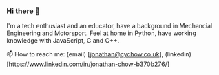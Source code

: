 ### Hi there 👋

I'm a tech enthusiast and an educator, have a background in Mechancial Engineering and Motorsport. Feel at home in Python, have working knowledge with JavaScript, C and C++. 

📫 How to reach me: (email) [jonathan@cychow.co.uk], (linkedin) [https://www.linkedin.com/in/jonathan-chow-b370b276/]

<!--
**jonathancychow/jonathancychow** is a ✨ _special_ ✨ repository because its `README.md` (this file) appears on your GitHub profile.

Here are some ideas to get you started:

- 🔭 I’m currently working on ...
- 🌱 I’m currently learning ...
- 👯 I’m looking to collaborate on ...
- 🤔 I’m looking for help with ...
- 💬 Ask me about ...
- 📫 How to reach me: ...
- 😄 Pronouns: ...
- ⚡ Fun fact: ...
-->
